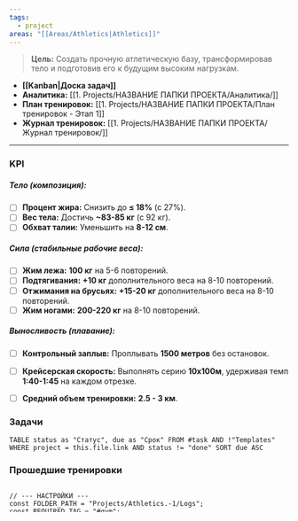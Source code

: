 ```yaml
---
tags:
  - project
areas: "[[Areas/Athletics|Athletics]]"
---
```

> **Цель:** Создать прочную атлетическую базу, трансформировав тело и подготовив его к будущим высоким нагрузкам.

- **[[Kanban|Доска задач]]**
- **Аналитика:** [[1. Projects/НАЗВАНИЕ ПАПКИ ПРОЕКТА/Аналитика/]]
- **План тренировок:** [[1. Projects/НАЗВАНИЕ ПАПКИ ПРОЕКТА/План тренировок - Этап 1]] 
- **Журнал тренировок:** [[1. Projects/НАЗВАНИЕ ПАПКИ ПРОЕКТА/Журнал тренировок/]] 
---

### KPI

##### Тело (композиция):
- [ ] **Процент жира:** Снизить до **≤ 18%** (с 27%).
- [ ] **Вес тела:** Достичь **~83-85 кг** (с 92 кг).
- [ ] **Обхват талии:** Уменьшить на **8-12 см**.

##### Сила (стабильные рабочие веса):
- [ ] **Жим лежа:** **100 кг** на 5-6 повторений.
- [ ] **Подтягивания:** **+10 кг** дополнительного веса на 8-10 повторений.
- [ ] **Отжимания на брусьях:** **+15-20 кг** дополнительного веса на 8-10 повторений.
- [ ] **Жим ногами:** **200-220 кг** на 8-10 повторений.

##### Выносливость (плавание):
- [ ] **Контрольный заплыв:** Проплывать **1500 метров** без остановок.
- [ ] **Крейсерская скорость:** Выполнять серию **10х100м**, удерживая темп **1:40-1:45** на каждом отрезке.
- [ ] **Средний объем тренировки:** **2.5 - 3 км**.


### Задачи

```dataview
TABLE status as "Статус", due as "Срок" FROM #task AND !"Templates" WHERE project = this.file.link AND status != "done" SORT due ASC
```


### Прошедшие тренировки


<div style="max-height: 50px; overflow-y: auto;">

```dataviewjs
// --- НАСТРОЙКИ ---
const FOLDER_PATH = "Projects/Athletics.-1/Logs";
const REQUIRED_TAG = "#gym";

// 1. Находим все страницы
const pages = dv.pages(`"${FOLDER_PATH}" AND ${REQUIRED_TAG}`);

// 2. Собираем все упражнения в один массив
const workoutData = pages.flatMap(page => {
    // Безопасная проверка: если у страницы нет даты, пропускаем ее
    if (!page.date) {
        return []; // Возвращаем пустой массив, чтобы ничего не добавилось
    }

    // Находим все строки-упражнения
    const exercises = page.file.lists
        .where(item => item.type && item.weight && item.reps && item.sets);
        
    // Для каждого упражнения создаем одну строку в будущей таблице
    return exercises.map(ex => [
        page.date.toFormat("yyyy-MM-dd"), // Дата
        ex.type,                          // Упражнение
        ex.weight,                        // Вес
        ex.reps,                          // Повторения
        ex.sets                           // Подходы
    ]);
}).values;

// 3. Сортируем по убыванию
workoutData.sort((a, b) => b[0].localeCompare(a[0]));

// 4. Выводим таблицу
if (workoutData.length > 0) {
    dv.table(
        ["Дата", "Упражнение", "Вес (кг)", "Повторения", "Подходы"],
        workoutData
    );
} else {
    dv.paragraph("💪 Не найдено данных с тегом #gym в указанной папке.");
}
```
</div>
